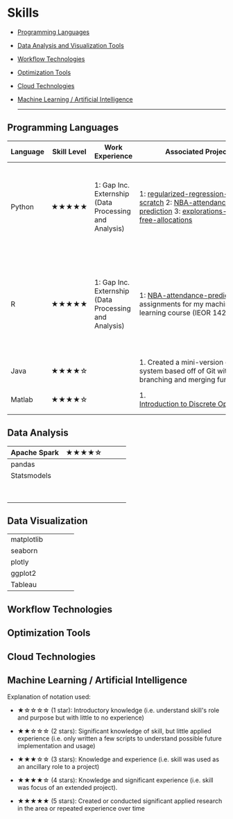# Skills

- [Programming Languages](#languages)

- [Data Analysis and Visualization Tools](#data)

- [Workflow Technologies](#ops)

- [Optimization Tools](#optimization)

- [Cloud Technologies](#cloud)

- [Machine Learning / Artificial Intelligence](#ml/ai)
  
  ---

## Programming Languages

| Language | Skill Level | Work Experience                                       | Associated Projects                                                                                                                                                                                                                                                                                                    | Notes                                                                                                                           |
| -------- | ----------- | ----------------------------------------------------- | ---------------------------------------------------------------------------------------------------------------------------------------------------------------------------------------------------------------------------------------------------------------------------------------------------------------------- | ------------------------------------------------------------------------------------------------------------------------------- |
| Python   | ★★★★★       | 1: Gap Inc. Externship (Data Processing and Analysis) | 1: [regularized-regression-from-scratch](https://github.com/wyattowalsh/regularized-regression-from-scratch) 2: [NBA-attendance-prediction](https://github.com/wyattowalsh/NBA-attendance-prediction) 3: [explorations-in-envy-free-allocations](https://github.com/wyattowalsh/explorations-in-envy-free-allocations) | My go-to programming language.  Comfortable with object oriented programming  as well as other paradigms                        |
| R        | ★★★★★       | 1: Gap Inc. Externship (Data Processing and Analysis) | 1: [NBA-attendance-prediction](https://github.com/wyattowalsh/NBA-attendance-prediction) 2: All assignments for my machine learning course (IEOR 142)                                                                                                                                                                  | Comfortable utilizing state-of-the-art packages for cutting edge algorithms developed in research papers (i.e. `Grouped Lasso`) |
| Java     | ★★★★☆       |                                                       | 1. Created a mini-version control system based off of Git with branching and merging functionality                                                                                                                                                                                                                     |                                                                                                                                 |
| Matlab   | ★★★★☆       |                                                       | 1. [Introduction to Discrete Optimization](https://github.com/wyattowalsh/introduction-to-discrete-optimization)                                                                                                                                                                                                       | First programming language!                                                                                                     |

## Data Analysis

| Apache Spark | ★★★★☆ |     |     |     |
| ------------ | ----- | --- | --- | --- |
| pandas       |       |     |     |     |
| Statsmodels  |       |     |     |     |
|              |       |     |     |     |
|              |       |     |     |     |
|              |       |     |     |     |
|              |       |     |     |     |
|              |       |     |     |     |
|              |       |     |     |     |
|              |       |     |     |     |
|              |       |     |     |     |

## Data Visualization

|            |     |     |     |     |
| ---------- | --- | --- | --- | --- |
| matplotlib |     |     |     |     |
| seaborn    |     |     |     |     |
| plotly     |     |     |     |     |
| ggplot2    |     |     |     |     |
| Tableau    |     |     |     |     |

## Workflow Technologies

## Optimization Tools

## Cloud Technologies

## Machine Learning / Artificial Intelligence

Explanation of notation used:

- ★☆☆☆☆ (1 star): Introductory knowledge (i.e. understand skill's role and purpose but with little to no experience)

- ★★☆☆☆ (2 stars): Significant knowledge of skill, but little applied experience (i.e. only written a few scripts to understand possible future implementation and usage)

- ★★★☆☆ (3 stars): Knowledge and experience (i.e. skill was used as an ancillary role to a project)

- ★★★★☆ (4 stars): Knowledge and significant experience (i.e. skill was focus of an extended project).

- ★★★★★ (5 stars): Created or conducted significant applied research in the area or repeated experience over time

